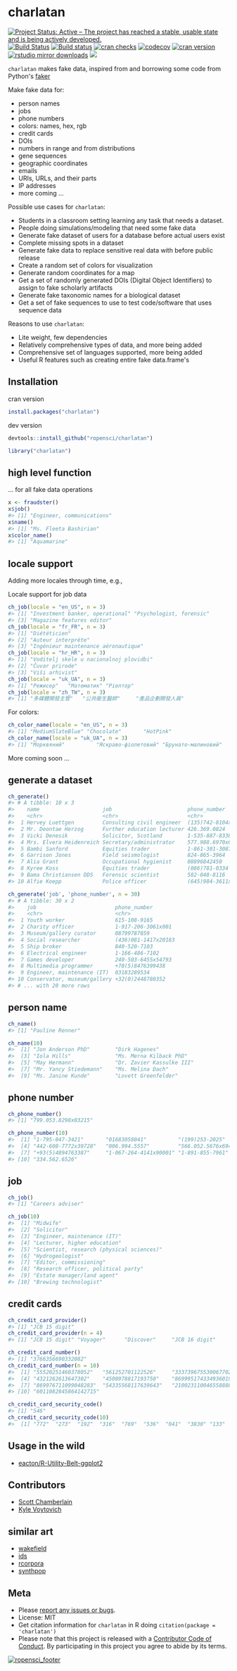 charlatan
=========


[![Project Status: Active – The project has reached a stable, usable state and is being actively developed.](http://www.repostatus.org/badges/latest/active.svg)](http://www.repostatus.org/#active)
[![Build Status](https://travis-ci.org/ropensci/charlatan.svg?branch=master)](https://travis-ci.org/ropensci/charlatan)
[![Build status](https://ci.appveyor.com/api/projects/status/s2r5ltp3kcmxyb49?svg=true)](https://ci.appveyor.com/project/sckott/charlatan)
[![cran checks](https://cranchecks.info/badges/worst/charlatan)](https://cranchecks.info/pkgs/charlatan)
[![codecov](https://codecov.io/gh/ropensci/charlatan/branch/master/graph/badge.svg)](https://codecov.io/gh/ropensci/charlatan)
[![cran version](https://www.r-pkg.org/badges/version/charlatan)](https://cran.r-project.org/package=charlatan)
[![rstudio mirror downloads](https://cranlogs.r-pkg.org/badges/charlatan)](https://github.com/metacran/cranlogs.app)
[![](https://badges.ropensci.org/94_status.svg)](https://github.com/ropensci/onboarding/issues/94)

`charlatan` makes fake data, inspired from and borrowing some code from Python's [faker](https://github.com/joke2k/faker)

Make fake data for:

* person names
* jobs
* phone numbers
* colors: names, hex, rgb
* credit cards
* DOIs
* numbers in range and from distributions
* gene sequences
* geographic coordinates
* emails
* URIs, URLs, and their parts
* IP addresses
* more coming ...

Possible use cases for `charlatan`:

* Students in a classroom setting learning any task that needs a dataset.
* People doing simulations/modeling that need some fake data
* Generate fake dataset of users for a database before actual users exist
* Complete missing spots in a dataset
* Generate fake data to replace sensitive real data with before public release
* Create a random set of colors for visualization
* Generate random coordinates for a map
* Get a set of randomly generated DOIs (Digital Object Identifiers) to
assign to fake scholarly artifacts
* Generate fake taxonomic names for a biological dataset
* Get a set of fake sequences to use to test code/software that uses
sequence data

Reasons to use `charlatan`:

* Lite weight, few dependencies
* Relatively comprehensive types of data, and more being added
* Comprehensive set of languages supported, more being added
* Useful R features such as creating entire fake data.frame's

## Installation

cran version


```r
install.packages("charlatan")
```

dev version


```r
devtools::install_github("ropensci/charlatan")
```


```r
library("charlatan")
```

## high level function

... for all fake data operations


```r
x <- fraudster()
x$job()
#> [1] "Engineer, communications"
x$name()
#> [1] "Ms. Fleeta Bashirian"
x$color_name()
#> [1] "Aquamarine"
```

## locale support

Adding more locales through time, e.g.,

Locale support for job data


```r
ch_job(locale = "en_US", n = 3)
#> [1] "Investment banker, operational" "Psychologist, forensic"        
#> [3] "Magazine features editor"
ch_job(locale = "fr_FR", n = 3)
#> [1] "Diététicien"                       
#> [2] "Auteur interprète"                 
#> [3] "Ingénieur maintenance aéronautique"
ch_job(locale = "hr_HR", n = 3)
#> [1] "Voditelj skele u nacionalnoj plovidbi"
#> [2] "Čuvar prirode"                        
#> [3] "Viši arhivist"
ch_job(locale = "uk_UA", n = 3)
#> [1] "Режисер"   "Математик" "Ріелтор"
ch_job(locale = "zh_TW", n = 3)
#> [1] "多媒體開發主管"   "公共衛生醫師"     "產品企劃開發人員"
```

For colors:


```r
ch_color_name(locale = "en_US", n = 3)
#> [1] "MediumSlateBlue" "Chocolate"       "HotPink"
ch_color_name(locale = "uk_UA", n = 3)
#> [1] "Морквяний"          "Яскраво-фіолетовий" "Брунато-малиновий"
```

More coming soon ...

## generate a dataset


```r
ch_generate()
#> # A tibble: 10 x 3
#>    name                    job                        phone_number        
#>    <chr>                   <chr>                      <chr>               
#>  1 Hervey Luettgen         Consulting civil engineer  (135)742-8104x9887  
#>  2 Mr. Deontae Herzog      Further education lecturer 426.369.0824        
#>  3 Vicki Denesik           Solicitor, Scotland        1-535-887-8338x39579
#>  4 Mrs. Elvera Heidenreich Secretary/administrator    577.988.6970x0455   
#>  5 Bambi Sanford           Equities trader            1-861-301-3087x38656
#>  6 Garrison Jones          Field seismologist         824-865-3964        
#>  7 Alia Grant              Occupational hygienist     08896842450         
#>  8 Kyree Koss              Equities trader            (086)781-0334       
#>  9 Bama Christiansen DDS   Forensic scientist         582-048-8116        
#> 10 Alfie Koepp             Police officer             (645)984-3611x1223
```


```r
ch_generate('job', 'phone_number', n = 30)
#> # A tibble: 30 x 2
#>    job                         phone_number       
#>    <chr>                       <chr>              
#>  1 Youth worker                615-108-9165       
#>  2 Charity officer             1-917-206-3061x001 
#>  3 Museum/gallery curator      08799787859        
#>  4 Social researcher           (436)081-1417x20183
#>  5 Ship broker                 840-520-7103       
#>  6 Electrical engineer         1-166-486-7102     
#>  7 Games developer             240-503-6455x54793 
#>  8 Multimedia programmer       +78(5)8476399438   
#>  9 Engineer, maintenance (IT)  03183289534        
#> 10 Conservator, museum/gallery +32(0)2448780352   
#> # ... with 20 more rows
```


## person name


```r
ch_name()
#> [1] "Pauline Renner"
```


```r
ch_name(10)
#>  [1] "Jon Anderson PhD"        "Dirk Hagenes"           
#>  [3] "Iola Hills"              "Ms. Merna Kilback PhD"  
#>  [5] "May Hermann"             "Dr. Zavier Kassulke III"
#>  [7] "Mr. Yancy Stiedemann"    "Ms. Melina Dach"        
#>  [9] "Ms. Janine Kunde"        "Lovett Greenfelder"
```


## phone number


```r
ch_phone_number()
#> [1] "799.053.8298x03215"
```


```r
ch_phone_number(10)
#>  [1] "1-795-047-3421"       "01683058041"          "(199)253-2025"       
#>  [4] "442-608-7772x39728"   "006.994.5557"         "566.052.5676x69403"  
#>  [7] "+93(5)4894763387"     "1-067-264-4141x90001" "1-891-855-7961"      
#> [10] "334.562.6526"
```

## job


```r
ch_job()
#> [1] "Careers adviser"
```


```r
ch_job(10)
#>  [1] "Midwife"                                
#>  [2] "Solicitor"                              
#>  [3] "Engineer, maintenance (IT)"             
#>  [4] "Lecturer, higher education"             
#>  [5] "Scientist, research (physical sciences)"
#>  [6] "Hydrogeologist"                         
#>  [7] "Editor, commissioning"                  
#>  [8] "Research officer, political party"      
#>  [9] "Estate manager/land agent"              
#> [10] "Brewing technologist"
```

## credit cards


```r
ch_credit_card_provider()
#> [1] "JCB 15 digit"
ch_credit_card_provider(n = 4)
#> [1] "JCB 15 digit" "Voyager"      "Discover"     "JCB 16 digit"
```


```r
ch_credit_card_number()
#> [1] "3766356690332082"
ch_credit_card_number(n = 10)
#>  [1] "55520251460378052"   "561252701122526"     "3337396755300677029"
#>  [4] "4321262613647302"    "4500978817193750"    "869995174334936019" 
#>  [7] "869976711099048283"  "54335568117639643"   "210023110046558888" 
#> [10] "6011082845864142715"
```


```r
ch_credit_card_security_code()
#> [1] "546"
ch_credit_card_security_code(10)
#>  [1] "772"  "273"  "192"  "316"  "769"  "536"  "041"  "3830" "133"  "991"
```

## Usage in the wild

- [eacton/R-Utility-Belt-ggplot2](https://github.com/eacton/R-Utility-Belt-ggplot2/blob/836a6bd303fbfde4a334d351e0d1c63f71c4ec68/furry_dataset.R)


## Contributors

* [Scott Chamberlain](https://github.com/sckott)
* [Kyle Voytovich](https://github.com/kylevoyto)

## similar art

* [wakefield](https://github.com/trinker/wakefield)
* [ids](https://github.com/richfitz/ids)
* [rcorpora](https://github.com/gaborcsardi/rcorpora)
* [synthpop](https://cran.r-project.org/package=synthpop)

## Meta

* Please [report any issues or bugs](https://github.com/ropensci/charlatan/issues).
* License: MIT
* Get citation information for `charlatan` in R doing `citation(package = 'charlatan')`
* Please note that this project is released with a [Contributor Code of Conduct](CODE_OF_CONDUCT.md).
By participating in this project you agree to abide by its terms.

[![ropensci_footer](https://ropensci.org/public_images/github_footer.png)](https://ropensci.org)
